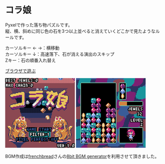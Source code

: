 # コラ娘<br/>
Pyxelで作った落ち物パズルです。<br/>
縦、横、斜めに同じ色の石を3つ以上並べると消えていくどこかで見たようなルールです。<br/>

カーソルキー ← →：横移動<br/>
カーソルキー ↓：高速落下、石が消える演出のスキップ<br/>
Zキー：石の順番入れ替え<br/>

[ブラウザで遊ぶ](https://kitao.github.io/pyxel/wasm/launcher/?play=qzk4078.columusume_public.columusume&gamepad=enabled&packages=numpy)

<img src="/pyxel-20250108-220005.gif"> <img src="/pyxel-20250108-213716.gif">

BGM作成は[frenchbread](https://x.com/frenchbread1222)さんの[8bit BGM generator](https://github.com/shiromofufactory/8bit-bgm-generator)を利用させて頂きました。
